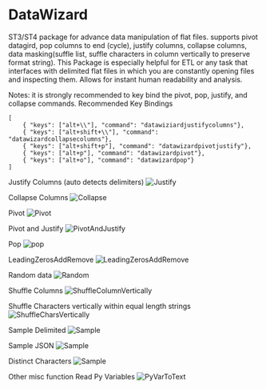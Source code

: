 # DataWizard
ST3/ST4 package for advance data manipulation of flat files. supports pivot datagird, pop columns to end (cycle), justify columns, collapse columns, data masking(suffle list, suffle characters in column vertically to preserve format string). This Package is especially helpful for ETL or any task that interfaces with delimited flat files in which you are constantly opening files and inspecting them. Allows for instant human readability and analysis.

Notes: it is strongly recommended to key bind the pivot, pop, justify, and collapse commands.
Recommended Key Bindings

    [
        { "keys": ["alt+\\"], "command": "datawiziardjustifycolumns"},
        { "keys": ["alt+shift+\\"], "command": "datawizardcollapsecolumns"},
        { "keys": ["alt+shift+p"], "command": "datawizardpivotjustify"},
        { "keys": ["alt+p"], "command": "datawizardpivot"},
        { "keys": ["alt+o"], "command": "datawizardpop"}
    ]


Justify Columns (auto detects delimiters)
![Justify](https://github.com/nickklaskala/DataWizard/blob/main/Media/Justify.gif)

Collapse Columns
![Collapse](https://github.com/nickklaskala/DataWizard/blob/main/Media/Collapse.gif)

Pivot
![Pivot](https://github.com/nickklaskala/DataWizard/blob/main/Media/Pivot.gif)

Pivot and Justify
![PivotAndJustify](https://github.com/nickklaskala/DataWizard/blob/main/Media/PivotAndJustify.gif)

Pop
![pop](https://github.com/nickklaskala/DataWizard/blob/main/Media/Pop.gif)

LeadingZerosAddRemove
![LeadingZerosAddRemove](https://github.com/nickklaskala/DataWizard/blob/main/Media/LeadingZerosAddRemove.gif)

Random data
![Random](https://github.com/nickklaskala/DataWizard/blob/main/Media/Random.gif)

Shuffle Columns
![ShuffleColumnVertically](https://github.com/nickklaskala/DataWizard/blob/main/Media/ShuffleColumnVertically.gif)

Shuffle Characters vertically within equal length strings
![ShuffleCharsVertically](https://github.com/nickklaskala/DataWizard/blob/main/Media/ShuffleCharsVertically.gif)

Sample Delimited
![Sample](https://github.com/nickklaskala/DataWizard/blob/main/Media/SampleDelimited.gif)

Sample JSON
![Sample](https://github.com/nickklaskala/DataWizard/blob/main/Media/Sample.gif)

Distinct Characters
![Sample](https://github.com/nickklaskala/DataWizard/blob/main/Media/DistinctChars.gif)

Other misc function
Read Py Variables
![PyVarToText](https://github.com/nickklaskala/DataWizard/blob/main/Media/PyVarToText.gif)

